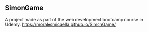 ## SimonGame

A project made as part of the web development bootcamp course in Udemy.
https://moralesmicaella.github.io/SimonGame/
